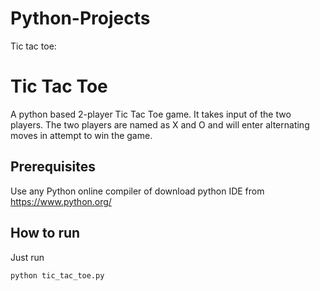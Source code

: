 # Python-Projects
Tic tac toe:
# Tic Tac Toe

A python based 2-player Tic Tac Toe game.
It takes input of the two players.
The two players are named as X and O
and will enter alternating moves in attempt to win the game.

## Prerequisites

Use any Python online compiler of download python IDE from https://www.python.org/

## How to run

Just run

```sh
python tic_tac_toe.py
```
